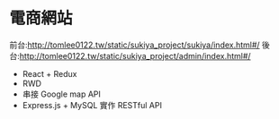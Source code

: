 # 電商網站
前台:http://tomlee0122.tw/static/sukiya_project/sukiya/index.html#/
後台:http://tomlee0122.tw/static/sukiya_project/admin/index.html#/
* React + Redux 
* RWD
* 串接 Google map API 
* Express.js + MySQL 實作 RESTful API
